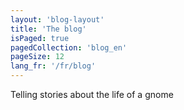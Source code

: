 ```yaml
---
layout: 'blog-layout'
title: 'The blog'
isPaged: true
pagedCollection: 'blog_en'
pageSize: 12
lang_fr: '/fr/blog'
---
```

Telling stories about the life of a gnome
